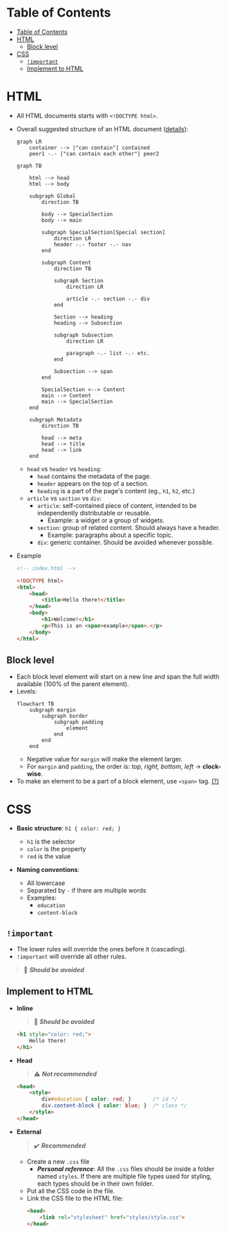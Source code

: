 # Table of Contents
- [Table of Contents](#table-of-contents)
- [HTML](#html)
	- [Block level](#block-level)
- [CSS](#css)
	- [`!important`](#important)
	- [Implement to HTML](#implement-to-html)


# HTML

- All HTML documents starts with `<!DOCTYPE html>`.

- Overall suggested structure of an HTML document ([details](https://developer.mozilla.org/en-US/docs/Learn/HTML/Introduction_to_HTML/Document_and_website_structure#html_layout_elements_in_more_detail)):
	```mermaid
	graph LR
		container --> |"can contain"| contained
		peer1 -.- |"can contain each other"| peer2
	```
	```mermaid
	graph TB
		
		html --> head
		html --> body
		
		subgraph Global
			direction TB
			
			body --> SpecialSection
			body --> main
			
			subgraph SpecialSection[Special section]
				direction LR
				header -.- footer -.- nav
			end
			
			subgraph Content
				direction TB
				
				subgraph Section
					direction LR
					
					article -.- section -.- div
				end
				
				Section --> heading
				heading --> Subsection
				
				subgraph Subsection
					direction LR
					
					paragraph -.- list -.- etc.
				end
				
				Subsection --> span
			end
				
			SpecialSection <--> Content
			main --> Content
			main --> SpecialSection
		end
		
		subgraph Metadata
			direction TB
			
			head --> meta
			head --> title
			head --> link
		end
	```
	- `head` vs `header` vs `heading`:
    	- `head` contains the metadata of the page.
    	- `header` appears on the top of a section.
    	- `heading` is a part of the page's content (eg., `h1`, `h2`, etc.)
	- `article` vs `section` vs `div`:
		- `article`: self-contained piece of content, intended to be independently distributable or reusable.
			- Example: a widget or a group of widgets.
		- `section`: group of related content. Should always have a header.
			-  Example: paragraphs about a specific topic.
		-  `div`: generic container. Should be avoided whenever possible.

- Example
	```html
	<!-- index.html -->

	<!DOCTYPE html>
	<html>
		<head>
			<title>Hello there!</title>
		</head>
		<body>
			<h1>Welcome!</h1>
			<p>This is an <span>example</span>.</p>
		</body>
	</html>
	```

## Block level

- Each block level element will start on a new line and span the full width available (100% of the parent element).
- Levels:
	```mermaid
	flowchart TB
		subgraph margin
			subgraph border
				subgraph padding
					element
				end
			end
		end
	```
	- Negative value for `margin` will make the element larger.
	- For `margin` and `padding`, the order is: _top, right, bottom, left_ $\rightarrow$ **clock-wise**.
- To make an element to be a part of a block element, use `<span>` tag. [(?)](index.html?plain=1#L37)

# CSS

- **Basic structure**: `h1 { color: red; }`
	- `h1` is the selector
	- `color` is the property
	- `red` is the value

- **Naming conventions**:
  - All lowercase
  - Separated by `-` if there are multiple words
  - Examples:
  	- `education`
  	- `content-block`

## `!important`
- The lower rules will override the ones before it (cascading).
- `!important` will override all other rules.
> :no_entry_sign: _**Should be avoided**_

## Implement to HTML

- **Inline**
	> :no_entry_sign: _**Should be avoided**_
	```html
	<h1 style="color: red;">
		Hello there!
	</h1>
	```
	
- **Head**
	> :warning: _**Not recommended**_
	```html
	<head>
		<style>
			div#education { color: red; } 		/* id */
			div.content-block { color: blue; }	/* class */
		</style>
	</head>
	```

- **External**
	> :heavy_check_mark: _**Recommended**_
	- Create a new `.css` file
    	- _**Personal reference**_: All the `.css` files should be inside a folder named `styles`. If there are multiple file types used for styling, each types should be in their own folder.
	- Put all the CSS code in the file.
	- Link the CSS file to the HTML file:
		```html
		<head>
			<link rel="stylesheet" href="styles/style.css">
		</head>
		```